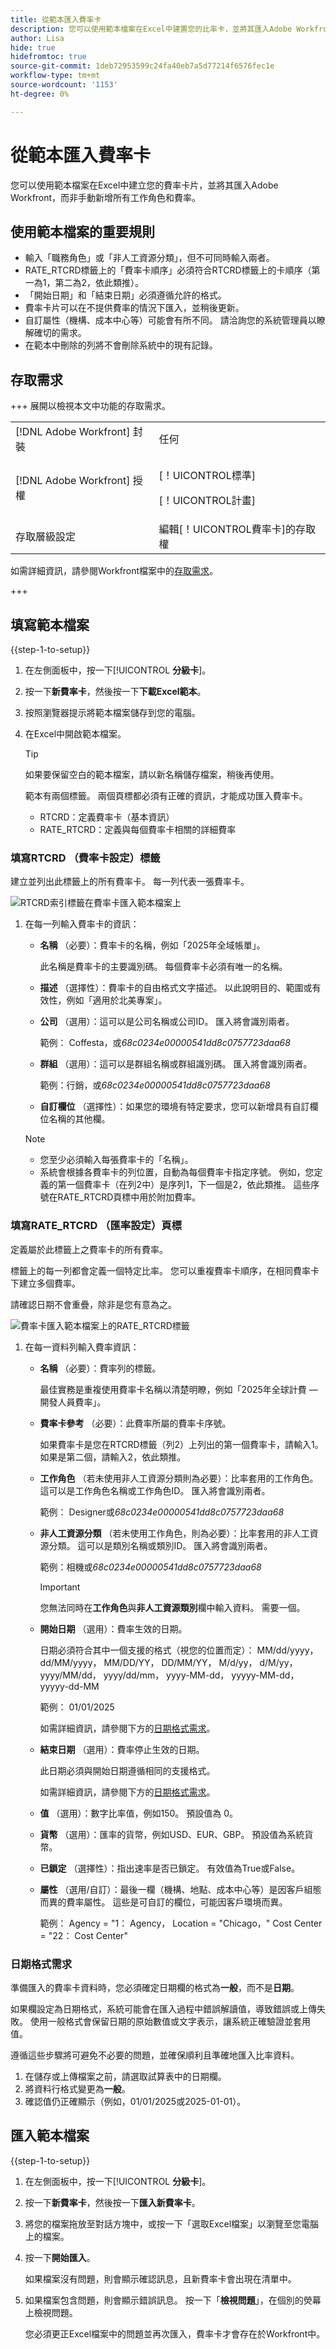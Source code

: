 ```yaml
---
title: 從範本匯入費率卡
description: 您可以使用範本檔案在Excel中建置您的比率卡，並將其匯入Adobe Workfront。
author: Lisa
hide: true
hidefromtoc: true
source-git-commit: 1deb72953599c24fa40eb7a5d77214f6576fec1e
workflow-type: tm+mt
source-wordcount: '1153'
ht-degree: 0%

---
```



# 從範本匯入費率卡

您可以使用範本檔案在Excel中建立您的費率卡片，並將其匯入Adobe Workfront，而非手動新增所有工作角色和費率。

## 使用範本檔案的重要規則

* 輸入「職務角色」或「非人工資源分類」，但不可同時輸入兩者。
* RATE_RTCRD標籤上的「費率卡順序」必須符合RTCRD標籤上的卡順序（第一為1，第二為2，依此類推）。
* 「開始日期」和「結束日期」必須遵循允許的格式。
* 費率卡片可以在不提供費率的情況下匯入，並稍後更新。
* 自訂屬性（機構、成本中心等）可能會有所不同。 請洽詢您的系統管理員以瞭解確切的需求。
* 在範本中刪除的列將不會刪除系統中的現有記錄。

## 存取需求

+++ 展開以檢視本文中功能的存取需求。

<table style="table-layout:auto"> 
 <col> 
 <col> 
 <tbody> 
  <tr> 
   <td>[!DNL Adobe Workfront] 封裝</td> 
   <td>任何</td> 
  </tr> 
  <tr> 
   <td>[!DNL Adobe Workfront] 授權</td> 
   <td><p>[！UICONTROL標準]</p>
   <p>[！UICONTROL計畫]</p>
   </td> 
  </tr> 
  <tr> 
   <td>存取層級設定</td> 
   <td>編輯[！UICONTROL費率卡]的存取權</td> 
  </tr> 
 </tbody> 
</table>

如需詳細資訊，請參閱Workfront檔案中的[存取需求](/help/quicksilver/administration-and-setup/add-users/access-levels-and-object-permissions/access-level-requirements-in-documentation.md)。

+++

## 填寫範本檔案

{{step-1-to-setup}}

1. 在左側面板中，按一下&#x200B;[!UICONTROL **分級卡**]。
1. 按一下&#x200B;**新費率卡**，然後按一下&#x200B;**下載Excel範本**。
1. 按照瀏覽器提示將範本檔案儲存到您的電腦。
1. 在Excel中開啟範本檔案。

   >[!TIP]
   >
   > 如果要保留空白的範本檔案，請以新名稱儲存檔案，稍後再使用。

   範本有兩個標籤。 兩個頁標都必須有正確的資訊，才能成功匯入費率卡。

   * RTCRD：定義費率卡（基本資訊）
   * RATE_RTCRD：定義與每個費率卡相關的詳細費率

### 填寫RTCRD （費率卡設定）標籤

建立並列出此標籤上的所有費率卡。 每一列代表一張費率卡。

![RTCRD索引標籤在費率卡匯入範本檔案上](assets/rate-card-import-template-tab1.png)

1. 在每一列輸入費率卡的資訊：

   * **名稱** （必要）：費率卡的名稱，例如「2025年全域帳單」。

     此名稱是費率卡的主要識別碼。 每個費率卡必須有唯一的名稱。

   * **描述** （選擇性）：費率卡的自由格式文字描述。 以此說明目的、範圍或有效性，例如「適用於北美專案」。
   * **公司** （選用）：這可以是公司名稱或公司ID。 匯入將會識別兩者。

     範例： Coffesta，或&#x200B;_68c0234e00000541dd8c0757723daa68_

   * **群組** （選用）：這可以是群組名稱或群組識別碼。 匯入將會識別兩者。

     範例：行銷，或&#x200B;_68c0234e00000541dd8c0757723daa68_

   * **自訂欄位** （選擇性）：如果您的環境有特定要求，您可以新增具有自訂欄位名稱的其他欄。

   >[!NOTE]
   >
   >* 您至少必須輸入每張費率卡的「名稱」。
   >* 系統會根據各費率卡的列位置，自動為每個費率卡指定序號。 例如，您定義的第一個費率卡（在列2中）是序列1，下一個是2，依此類推。 這些序號在RATE_RTCRD頁標中用於附加費率。

### 填寫RATE_RTCRD （匯率設定）頁標

定義屬於此標籤上之費率卡的所有費率。

標籤上的每一列都會定義一個特定比率。 您可以重複費率卡順序，在相同費率卡下建立多個費率。

請確認日期不會重疊，除非是您有意為之。

![費率卡匯入範本檔案上的RATE_RTCRD標籤](assets/rate-card-import-template-tab2.png)

1. 在每一資料列輸入費率資訊：

   * **名稱** （必要）：費率列的標籤。

     最佳實務是重複使用費率卡名稱以清楚明瞭，例如「2025年全球計費 — 開發人員費率」。

   * **費率卡參考** （必要）：此費率所屬的費率卡序號。

     如果費率卡是您在RTCRD標籤（列2）上列出的第一個費率卡，請輸入1。 如果是第二個，請輸入2，依此類推。

   * **工作角色** （若未使用非人工資源分類則為必要）：比率套用的工作角色。 這可以是工作角色名稱或工作角色ID。 匯入將會識別兩者。

     範例： Designer或&#x200B;_68c0234e00000541dd8c0757723daa68_

   * **非人工資源分類** （若未使用工作角色，則為必要）：比率套用的非人工資源分類。 這可以是類別名稱或類別ID。 匯入將會識別兩者。

     範例：相機或&#x200B;_68c0234e00000541dd8c0757723daa68_

     >[!IMPORTANT]
     >
     >您無法同時在&#x200B;**工作角色**&#x200B;與&#x200B;**非人工資源類別**&#x200B;欄中輸入資料。 需要一個。

   * **開始日期** （選用）：費率生效的日期。

     日期必須符合其中一個支援的格式（視您的位置而定）： MM/dd/yyyy， dd/MM/yyyy， MM/DD/YY， DD/MM/YY， M/d/yy， d/M/yy， yyyy/MM/dd， yyyy/dd/mm， yyyy-MM-dd， yyyyy-MM-dd， yyyyy-dd-MM

     範例： 01/01/2025

     如需詳細資訊，請參閱下方的[日期格式需求](#date-formatting-requirements)。

   * **結束日期** （選用）：費率停止生效的日期。

     此日期必須與開始日期遵循相同的支援格式。

     如需詳細資訊，請參閱下方的[日期格式需求](#date-formatting-requirements)。

   * **值** （選用）：數字比率值，例如150。 預設值為 0。
   * **貨幣** （選用）：匯率的貨幣，例如USD、EUR、GBP。 預設值為系統貨幣。
   * **已鎖定** （選擇性）：指出速率是否已鎖定。 有效值為True或False。
   * **屬性** （選用/自訂）：最後一欄（機構、地點、成本中心等）是因客戶組態而異的費率屬性。 這些是可自訂的欄位，可能因客戶環境而異。

     範例： Agency = &quot;1： Agency， Location = &quot;Chicago，&quot; Cost Center = &quot;22： Cost Center&quot;

### 日期格式需求

準備匯入的費率卡資料時，您必須確定日期欄的格式為&#x200B;**一般**，而不是&#x200B;**日期**。

如果欄設定為日期格式，系統可能會在匯入過程中錯誤解讀值，導致錯誤或上傳失敗。 使用一般格式會保留日期的原始數值或文字表示，讓系統正確驗證並套用值。

遵循這些步驟將可避免不必要的問題，並確保順利且準確地匯入比率資料。

1. 在儲存或上傳檔案之前，請選取試算表中的日期欄。
1. 將資料行格式變更為&#x200B;**一般**。
1. 確認值仍正確顯示（例如，01/01/2025或2025-01-01）。

## 匯入範本檔案

{{step-1-to-setup}}

1. 在左側面板中，按一下&#x200B;[!UICONTROL **分級卡**]。
1. 按一下&#x200B;**新費率卡**，然後按一下&#x200B;**匯入新費率卡**。
1. 將您的檔案拖放至對話方塊中，或按一下「選取Excel檔案」以瀏覽至您電腦上的檔案。
1. 按一下&#x200B;**開始匯入**。

   如果檔案沒有問題，則會顯示確認訊息，且新費率卡會出現在清單中。

1. 如果檔案包含問題，則會顯示錯誤訊息。 按一下「**檢視問題**」，在個別的熒幕上檢視問題。

   您必須更正Excel檔案中的問題並再次匯入，費率卡才會存在於Workfront中。




